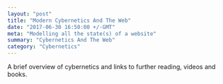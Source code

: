 ```yaml
---
layout: "post"
title: "Modern Cybernetics And The Web"
date: "2017-06-30 16:50:00 +/-GMT"
meta: "Modelling all the state(s) of a website"
summary: "Cybernetics And The Web"
category: "Cybernetics"
---
```


A brief overview of cybernetics and links to further reading, videos and books.
